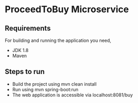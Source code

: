 # ProceedToBuy Microservice

## Requirements
For building and running the application you need,
  * JDK 1.8
  * Maven
## Steps to run
* Build the project using mvn clean install
* Run using mvn spring-boot:run
* The web application is accessible via localhost:8081/buy

